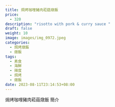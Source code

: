 ```yaml
---
title: 焗烤咖哩豬肉菘菇燉飯
price:
  - 320
description: "risotto with pork & curry sauce "
draft: false
weight: 10
image: images/img_0972.jpeg
categories:
  - 焗烤燉飯
  - 燉飯
tags:
  - 素食
  - 海鮮
  - 辣度
  - 焗烤
  - 燉飯
date: 2023-08-11T23:14:53+08:00
---
```


焗烤咖哩豬肉菘菇燉飯 簡介
